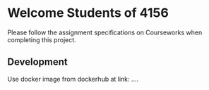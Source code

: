 # Welcome Students of 4156

Please follow the assignment specifications on Courseworks when completing this project.

## Development
Use docker image from dockerhub at link: ....

